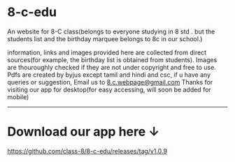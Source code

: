 # 8-c-edu
An website for 8-C class(belongs to everyone studying in 8 std . but the students list and the birthday marquee belongs to 8c in our school.)

information, links and images provided here are collected from direct sources(for example, the birthday list is obtained from students). Images are thouroughly checked if they are not under copyright and free to use. Pdfs are created by byjus except tamil and hindi and csc, if u have any queries or suggestion,
 Email us to 8.c.webpage@gmail.com 
 Thanks for visiting our app for desktop(for easy accessing, will soon be added for mobile)
 ____________________________________________________________________________________________
 # Download our app here ↓ 
https://github.com/class-8/8-c-edu/releases/tag/v1.0.9

